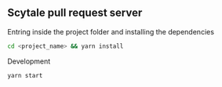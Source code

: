 ## Scytale pull request server

Entring inside the project folder and installing the dependencies
```sh
cd <project_name> && yarn install
```

Development
```sh
yarn start
```
